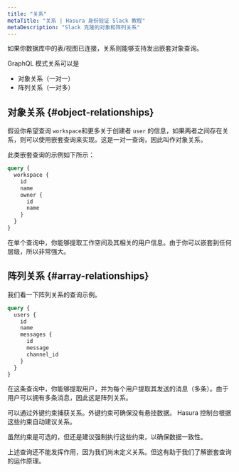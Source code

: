 ```yaml
---
title: "关系"
metaTitle: "关系 | Hasura 身份验证 Slack 教程"
metaDescription: "Slack 克隆的对象和阵列关系"
---
```


如果你数据库中的表/视图已连接，关系则能够支持发出嵌套对象查询。

GraphQL 模式关系可以是

- 对象关系（一对一）
- 阵列关系（一对多）

## 对象关系 {#object-relationships}

假设你希望查询  `workspace`和更多关于创建者 `user` 的信息，如果两者之间存在关系，则可以使用嵌套查询来实现。这是一对一查询，因此叫作对象关系。

此类嵌套查询的示例如下所示：

```graphql
query {
  workspace {
    id
    name
    owner {
      id
      name
    }
  }
}
```

在单个查询中，你能够提取工作空间及其相关的用户信息。由于你可以嵌套到任何层级，所以非常强大。

## 阵列关系 {#array-relationships}

我们看一下阵列关系的查询示例。

```graphql
query {
  users {
    id
    name
    messages {
      id
      message
      channel_id
    }
  }
}
```

在这条查询中，你能够提取用户，并为每个用户提取其发送的消息（多条）。由于用户可以拥有多条消息，因此这是阵列关系。

可以通过外键约束捕获关系。外键约束可确保没有悬挂数据。
Hasura 控制台根据这些约束自动建议关系。

虽然约束是可选的，但还是建议强制执行这些约束，以确保数据一致性。

上述查询还不能发挥作用，因为我们尚未定义关系。但这有助于我们了解嵌套查询的运作原理。